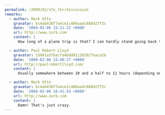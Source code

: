 ```yaml
---
permalink: /2009/02/sfo_lhr/discussion
remarks:
  - author: Mark Otto
    gravatar: bc4ab438f7a4ce1c406aadc688427f2c
    date: '2009-02-06 15:21:22 +0000'
    url: http://www.zurb.com
    content: |
      How long of a plane trip is that? I can hardly stand going back to from California to Wisconsin (4 hrs direct, 6 hrs with layover).

  - author: Paul Robert Lloyd
    gravatar: 15091a37bacfa4bdd011282627eaca2b
    date: '2009-02-06 15:40:27 +0000'
    url: http://paulrobertlloyd.com/
    content: |
      Usually somewhere between 10 and a half to 11 hours (depending on tail winds etc.) for direct flights. I'm always a bit shocked by this figure, given I usually get it confused with the time difference, which is 8 hours!

  - author: Mark Otto
    gravatar: bc4ab438f7a4ce1c406aadc688427f2c
    date: '2009-02-06 16:41:54 +0000'
    url: http://www.zurb.com
    content: |
      Damn! That's just crazy.
---
```


